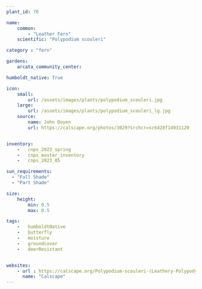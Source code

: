 ```yaml
---
plant_id: 70

name: 
    common: 
        - "Leather Fern"   
    scientific: "Polypodium scouleri"  

category : "fern"

gardens: 
    arcata_community_center: 

humboldt_native: True

icon: 
    small: 
        url: /assets/images/plants/polypodium_scouleri.jpg
    large: 
        url: /assets/images/plants/polypodium_scouleri_lg.jpg
    source: 
        name: John Doyen 
        url: https://calscape.org/photos/3029?srchcr=sc6428f14931120


inventory: 
    -   cnps_2023_spring
    -   cnps_master_inventory
    -   cnps_2023_05

sun_requirements:
  - "Full Shade"
  - "Part Shade"

size:
    height: 
        min: 0.5
        max: 0.5

tags:  
    -   humboldtNative
    -   butterfly
    -   moisture
    -   groundcover
    -   deerResistant


websites:
    - url : https://calscape.org/Polypodium-scouleri-(Leathery-Polypody) 
      name: "Calscape"
---
```


